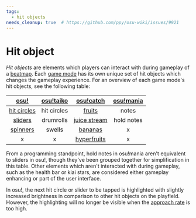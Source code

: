 ```yaml
---
tags:
  - hit objects
needs_cleanup: true  # https://github.com/ppy/osu-wiki/issues/9921
---
```


<!-- TODO: should also have articles for each hit object -->

<!-- TODO: other games modes? =( -->

# Hit object

*Hit objects* are elements which players can interact with during gameplay of a [beatmap](/wiki/Beatmap). Each [game mode](/wiki/Game_mode) has its own unique set of hit objects which changes the gameplay experience. For an overview of each game mode's hit objects, see the following table:

| [osu!](/wiki/Game_mode/osu!) | [osu!taiko](/wiki/Game_mode/osu!taiko) | [osu!catch](/wiki/Game_mode/osu!catch) | [osu!mania](/wiki/Game_mode/osu!mania) |
| :-: | :-: | :-: | :-: |
| [hit circles](/wiki/Gameplay/Hit_object/Hit_circle) | hit circles | [fruits](/wiki/Gameplay/Hit_object/Fruit) | notes |
| [sliders](/wiki/Gameplay/Hit_object/Slider) | drumrolls | [juice stream](/wiki/Gameplay/Hit_object/Juice_stream) | hold notes |
| [spinners](/wiki/Gameplay/Hit_object/Spinner) | swells | [bananas](/wiki/Gameplay/Hit_object/Banana) | x |
| x | x | [hyperfruits](/wiki/Gameplay/Hit_object/Hyperfruit) | x |

From a programming standpoint, hold notes in osu!mania aren't equivalent to sliders in osu!, though they've been grouped together for simplification in this table. Other elements which aren't interacted with during gameplay, such as the health bar or kiai stars, are considered either gameplay enhancing or part of the user interface.

In osu!, the next hit circle or slider to be tapped is highlighted with slightly increased brightness in comparison to other hit objects on the playfield. However, the highlighting will no longer be visible when the [approach rate](/wiki/Beatmap/Approach_rate) is too high.

<!-- TODO: Add links to other articles when they're available -->
